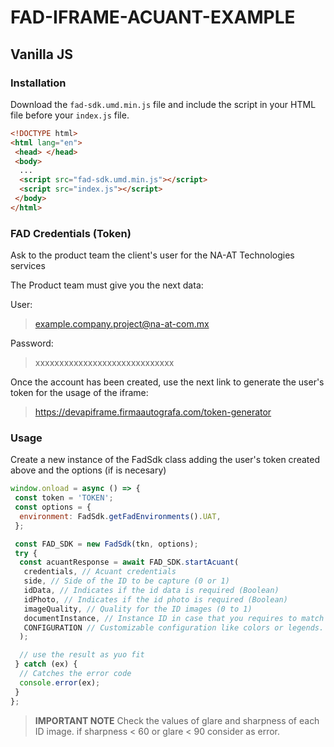 # FAD-IFRAME-ACUANT-EXAMPLE

## Vanilla JS

### Installation

Download the `fad-sdk.umd.min.js` file and include the script in your HTML file before your `index.js` file.

```html
<!DOCTYPE html>
<html lang="en">
 <head> </head>
 <body>
  ...
  <script src="fad-sdk.umd.min.js"></script>
  <script src="index.js"></script>
 </body>
</html>
```

### FAD Credentials (Token)

Ask to the product team the client's user for the NA-AT Technologies services

The Product team must give you the next data:

User:

> example.company.project@na-at-com.mx

Password:

> xxxxxxxxxxxxxxxxxxxxxxxxxxxxx

Once the account has been created, use the next link to generate the user's token for the usage of the iframe:

> https://devapiframe.firmaautografa.com/token-generator

### Usage

Create a new instance of the FadSdk class adding the user's token created above and the options (if is necesary)

```js
window.onload = async () => {
 const token = 'TOKEN';
 const options = {
  environment: FadSdk.getFadEnvironments().UAT,
 };

 const FAD_SDK = new FadSdk(tkn, options);
 try {
  const acuantResponse = await FAD_SDK.startAcuant(
   credentials, // Acuant credentials
   side, // Side of the ID to be capture (0 or 1)
   idData, // Indicates if the id data is required (Boolean)
   idPhoto, // Indicates if the id photo is required (Boolean)
   imageQuality, // Quality for the ID images (0 to 1)
   documentInstance, // Instance ID in case that you requires to match more than one ID image
   CONFIGURATION // Customizable configuration like colors or legends.
  );

  // use the result as yuo fit
 } catch (ex) {
  // Catches the error code
  console.error(ex);
 }
};
```

> **IMPORTANT NOTE**
> Check the values of glare and sharpness of each ID image. if sharpness < 60 or glare < 90 consider as error.

<!-- ## NPM
### Installation
```bash
npm i  @fad-producto/fad-sdk
```
### Usage -->

